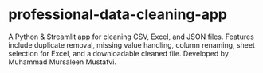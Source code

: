 # professional-data-cleaning-app
A Python &amp; Streamlit app for cleaning CSV, Excel, and JSON files. Features include duplicate removal, missing value handling, column renaming, sheet selection for Excel, and a downloadable cleaned file. Developed by Muhammad Mursaleen Mustafvi.
